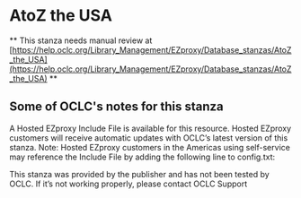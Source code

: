 # AtoZ the USA
** This stanza needs manual review at [https://help.oclc.org/Library_Management/EZproxy/Database_stanzas/AtoZ_the_USA](https://help.oclc.org/Library_Management/EZproxy/Database_stanzas/AtoZ_the_USA) **

## Some of OCLC's notes for this stanza

A Hosted EZproxy Include File is available for this resource. Hosted EZproxy customers will receive automatic updates with OCLC&rsquo;s latest version of this stanza. Note: Hosted EZproxy customers in the Americas using self-service may reference the Include File by adding the following line to config.txt:

This stanza was provided by the publisher and has not been tested by OCLC. If it&rsquo;s not working properly, please contact OCLC Support

&nbsp;
